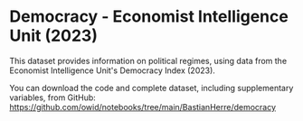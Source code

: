 # Democracy - Economist Intelligence Unit (2023)

This dataset provides information on political regimes, using data from the Economist Intelligence Unit's Democracy Index (2023).

You can download the code and complete dataset, including supplementary variables, from GitHub: https://github.com/owid/notebooks/tree/main/BastianHerre/democracy
